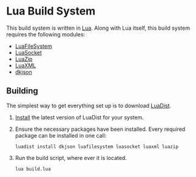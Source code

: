 # Lua Build System

This build system is written in [Lua][lua]. Along with Lua itself, this build
system requires the following modules:

- [LuaFileSystem][lfs]
- [LuaSocket][luasocket]
- [LuaZip][luazip]
- [LuaXML][luaxml]
- [dkjson][dkjson]

## Building

The simplest way to get everything set up is to download [LuaDist][luadist].

1. [Install][luadist-install] the latest version of LuaDist for your system.
2. Ensure the necessary packages have been installed. Every required package
   can be installed in one call:

	```
	luadist install dkjson luafilesystem luasocket luaxml luazip
	```

3. Run the build script, where ever it is located.

	```
	lua build.lua
	```


[lua]: http://www.lua.org/
[lfs]: http://keplerproject.github.io/luafilesystem/
[dkjson]: http://dkolf.de/src/dkjson-lua.fsl/home
[luaxml]: http://viremo.eludi.net/LuaXML/
[luasocket]: http://w3.impa.br/~diego/software/luasocket/
[luazip]: http://www.keplerproject.org/luazip/
[luadist]: http://luadist.org/
[luadist-install]: https://github.com/LuaDist/Repository/wiki/LuaDist%3A-Installation